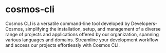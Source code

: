 # cosmos-cli
Cosmos CLI is a versatile command-line tool developed by Developers-Cosmos, simplifying the installation, setup, and management of a diverse range of projects and applications offered by our organization, spanning various languages and domains. Streamline your development workflow and access our projects effortlessly with Cosmos CLI. 
